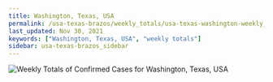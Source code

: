 ```yaml
---
title: Washington, Texas, USA
permalink: /usa-texas-brazos/weekly_totals/usa-texas-washington-weekly_totals.html
last_updated: Nov 30, 2021
keywords: ["Washington, Texas, USA", "weekly totals"]
sidebar: usa-texas-brazos_sidebar
---
```


![Weekly Totals of Confirmed Cases for Washington, Texas, USA](/covid_tracker/images/graphs/usa-texas-washington-weekly_totals_graph.png)
